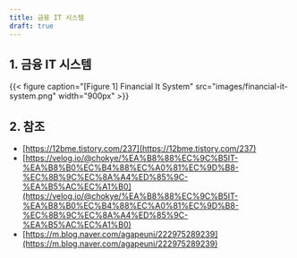 ```yaml
---
title: 금융 IT 시스템
draft: true
---
```


## 1. 금융 IT 시스템

{{< figure caption="[Figure 1] Financial It System" src="images/financial-it-system.png" width="900px" >}}

## 2. 참조

* [https://12bme.tistory.com/237](https://12bme.tistory.com/237)
* [https://velog.io/@chokye/%EA%B8%88%EC%9C%B5IT-%EA%B8%B0%EC%B4%88%EC%A0%81%EC%9D%B8-%EC%8B%9C%EC%8A%A4%ED%85%9C-%EA%B5%AC%EC%A1%B0](https://velog.io/@chokye/%EA%B8%88%EC%9C%B5IT-%EA%B8%B0%EC%B4%88%EC%A0%81%EC%9D%B8-%EC%8B%9C%EC%8A%A4%ED%85%9C-%EA%B5%AC%EC%A1%B0)
* [https://m.blog.naver.com/agapeuni/222975289239](https://m.blog.naver.com/agapeuni/222975289239)